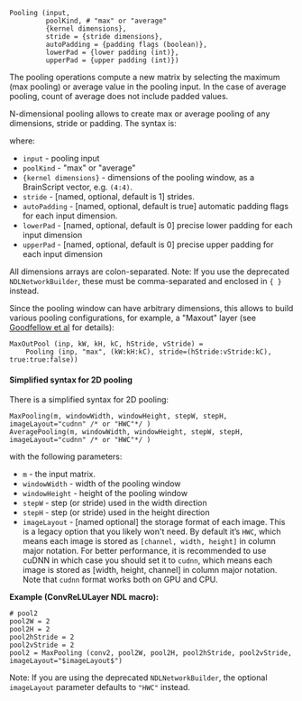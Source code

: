     Pooling (input,
             poolKind, # "max" or "average"
             {kernel dimensions}, 
             stride = {stride dimensions}, 
             autoPadding = {padding flags (boolean)},
             lowerPad = {lower padding (int)},
             upperPad = {upper padding (int)})

The pooling operations compute a new matrix by selecting the maximum (max pooling) or average value in the pooling input. In the case of average pooling, count of average does not include padded values. 

N-dimensional pooling allows to create max or average pooling of any dimensions, stride or padding. The syntax is:

where:
* `input` - pooling input
* `poolKind` - "max" or "average"
* `{kernel dimensions}` - dimensions of the pooling window, as a BrainScript vector, e.g. `(4:4)`.
* `stride` - [named, optional, default is 1] strides.
* `autoPadding` - [named, optional, default is true] automatic padding flags for each input dimension.
* `lowerPad` - [named, optional, default is 0] precise lower padding for each input dimension
* `upperPad` - [named, optional, default is 0] precise upper padding for each input dimension

All dimensions arrays are colon-separated. Note: If you use the deprecated `NDLNetworkBuilder`, these must be comma-separated and enclosed in `{ }` instead.

Since the pooling window can have arbitrary dimensions, this allows to build various pooling configurations, for example, a "Maxout" layer (see [Goodfellow et al](http://arxiv.org/abs/1302.4389) for details):

    MaxOutPool (inp, kW, kH, kC, hStride, vStride) =
        Pooling (inp, "max", (kW:kH:kC), stride=(hStride:vStride:kC), true:true:false))

#### Simplified syntax for 2D pooling
There is a simplified syntax for 2D pooling:

    MaxPooling(m, windowWidth, windowHeight, stepW, stepH, imageLayout="cudnn" /* or "HWC"*/ )
    AveragePooling(m, windowWidth, windowHeight, stepW, stepH, imageLayout="cudnn" /* or "HWC"*/ )

with the following parameters:
* `m` - the input matrix.
* `windowWidth` - width of the pooling window
* `windowHeight` - height of the pooling window
* `stepW` - step (or stride) used in the width direction
* `stepH` - step (or stride) used in the height direction
* `imageLayout` - [named optional] the storage format of each image. This is a legacy option that you likely won't need. By default it’s `HWC`, which means each image is stored as `[channel, width, height]` in column major notation. For better performance, it is recommended to use cuDNN in which case you should set it to `cudnn`, which means each image is stored as [width, height, channel] in column major notation. Note that `cudnn` format works both on GPU and CPU.

**Example (ConvReLULayer NDL macro):**

    # pool2
    pool2W = 2
    pool2H = 2
    pool2hStride = 2
    pool2vStride = 2
    pool2 = MaxPooling (conv2, pool2W, pool2H, pool2hStride, pool2vStride, imageLayout="$imageLayout$")

Note: If you are using the deprecated `NDLNetworkBuilder`, the optional `imageLayout` parameter defaults to `"HWC"` instead.